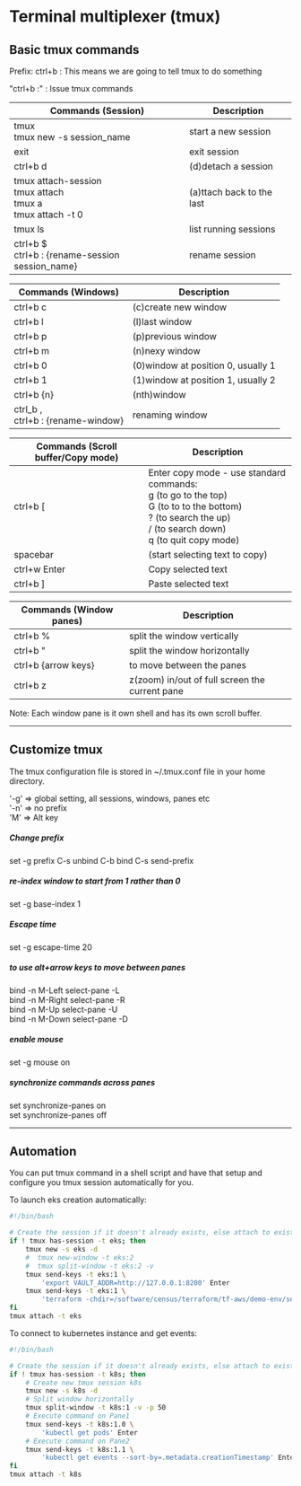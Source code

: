 # Terminal multiplexer (tmux)

## Basic tmux commands

Prefix: ctrl+b : This means we are going to tell tmux to do something

"ctrl+b :" : Issue tmux commands 

Commands (Session) | Description
---------| -----------
tmux <br /> tmux new -s session_name| start a new session
exit | exit session
ctrl+b d | (d)detach a session
tmux attach-session <br /> tmux attach <br /> tmux a <br /> tmux attach -t 0| (a)ttach back to the last
tmux ls | list running sessions
ctrl+b $ <br /> ctrl+b : {rename-session session_name} | rename session

Commands (Windows) | Description
---------| -----------
ctrl+b c | (c)create new window
ctrl+b l | (l)last window
ctrl+b p | (p)previous window
ctrl+b m | (n)nexy window
ctrl+b 0 | (0)window at position 0, usually 1
ctrl+b 1 | (1)window at position 1, usually 2
ctrl+b {n} | (nth)window
ctrl_b , <br /> ctrl+b : {rename-window} | renaming window

Commands (Scroll buffer/Copy mode) | Description
------------------------ | -----------
ctrl+b [ | Enter copy mode - use standard commands: <br/> g (to go to the top) <br /> G (to to to the bottom) <br />? (to search the up) <br />/ (to search down) <br /> q (to quit copy mode)
spacebar | (start selecting text to copy)
ctrl+w Enter | Copy selected text
ctrl+b ] | Paste selected text

Commands (Window panes) | Description
------------------------ | -----------
ctrl+b % | split the window vertically
ctrl+b " | split the window horizontally
ctrl+b {arrow keys} | to move between the panes
ctrl+b z | z(zoom) in/out of full screen the current pane

Note: Each window pane is it own shell and has its own scroll buffer.

---

## Customize tmux

The tmux configuration file is stored in ~/.tmux.conf file in your home directory.

'-g' => global setting, all sessions, windows, panes etc <br />
'-n' => no prefix <br />
'M' => Alt key <br />

##### Change prefix
set -g prefix C-s
unbind C-b
bind C-s send-prefix

##### re-index window to start from 1 rather than 0
set -g base-index 1

##### Escape time
set -g escape-time 20

##### to use alt+arrow keys to move between panes
bind -n M-Left select-pane -L <br />
bind -n M-Right select-pane -R <br />
bind -n M-Up select-pane -U <br />
bind -n M-Down select-pane -D <br />

##### enable mouse
set -g mouse on

##### synchronize commands across panes
set synchronize-panes on <br />
set synchronize-panes off

---

## Automation

You can put tmux command in a shell script and have that setup and configure you tmux session automatically for you. 

To launch eks creation automatically:

```bash
#!/bin/bash

# Create the session if it doesn't already exists, else attach to existing session
if ! tmux has-session -t eks; then
    tmux new -s eks -d
    #  tmux new-window -t eks:2
    #  tmux split-window -t eks:2 -v
    tmux send-keys -t eks:1 \
        'export VAULT_ADDR=http://127.0.0.1:8200' Enter
    tmux send-keys -t eks:1 \
        'terraform -chdir=/software/census/terraform/tf-aws/demo-env/services/eks-cluster plan' Enter
fi
tmux attach -t eks
```

To connect to kubernetes instance and get events:

```bash
#!/bin/bash

# Create the session if it doesn't already exists, else attach to existing session
if ! tmux has-session -t k8s; then
    # Create new tmux session k8s
    tmux new -s k8s -d
    # Split window horizontally
    tmux split-window -t k8s:1 -v -p 50
    # Execute command on Pane1
    tmux send-keys -t k8s:1.0 \
        'kubectl get pods' Enter
    # Execute command on Pane2
    tmux send-keys -t k8s:1.1 \
        'kubectl get events --sort-by=.metadata.creationTimestamp' Enter
fi
tmux attach -t k8s
```
